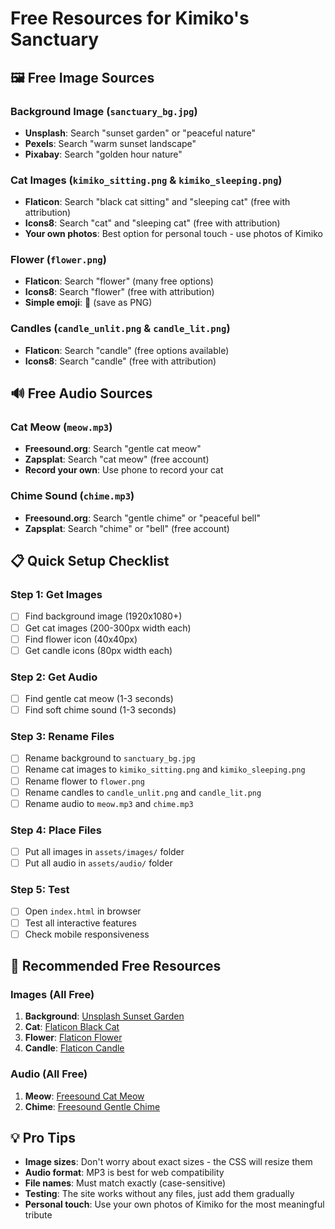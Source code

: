 # Free Resources for Kimiko's Sanctuary

## 🖼️ **Free Image Sources**

### Background Image (`sanctuary_bg.jpg`)
- **Unsplash**: Search "sunset garden" or "peaceful nature"
- **Pexels**: Search "warm sunset landscape"
- **Pixabay**: Search "golden hour nature"

### Cat Images (`kimiko_sitting.png` & `kimiko_sleeping.png`)
- **Flaticon**: Search "black cat sitting" and "sleeping cat" (free with attribution)
- **Icons8**: Search "cat" and "sleeping cat" (free with attribution)
- **Your own photos**: Best option for personal touch - use photos of Kimiko

### Flower (`flower.png`)
- **Flaticon**: Search "flower" (many free options)
- **Icons8**: Search "flower" (free with attribution)
- **Simple emoji**: 🌸 (save as PNG)

### Candles (`candle_unlit.png` & `candle_lit.png`)
- **Flaticon**: Search "candle" (free options available)
- **Icons8**: Search "candle" (free with attribution)

## 🔊 **Free Audio Sources**

### Cat Meow (`meow.mp3`)
- **Freesound.org**: Search "gentle cat meow"
- **Zapsplat**: Search "cat meow" (free account)
- **Record your own**: Use phone to record your cat

### Chime Sound (`chime.mp3`)
- **Freesound.org**: Search "gentle chime" or "peaceful bell"
- **Zapsplat**: Search "chime" or "bell" (free account)

## 📋 **Quick Setup Checklist**

### Step 1: Get Images
- [ ] Find background image (1920x1080+)
- [ ] Get cat images (200-300px width each)
- [ ] Find flower icon (40x40px)
- [ ] Get candle icons (80px width each)

### Step 2: Get Audio
- [ ] Find gentle cat meow (1-3 seconds)
- [ ] Find soft chime sound (1-3 seconds)

### Step 3: Rename Files
- [ ] Rename background to `sanctuary_bg.jpg`
- [ ] Rename cat images to `kimiko_sitting.png` and `kimiko_sleeping.png`
- [ ] Rename flower to `flower.png`
- [ ] Rename candles to `candle_unlit.png` and `candle_lit.png`
- [ ] Rename audio to `meow.mp3` and `chime.mp3`

### Step 4: Place Files
- [ ] Put all images in `assets/images/` folder
- [ ] Put all audio in `assets/audio/` folder

### Step 5: Test
- [ ] Open `index.html` in browser
- [ ] Test all interactive features
- [ ] Check mobile responsiveness

## 🎯 **Recommended Free Resources**

### Images (All Free)
1. **Background**: [Unsplash Sunset Garden](https://unsplash.com/s/photos/sunset-garden)
2. **Cat**: [Flaticon Black Cat](https://www.flaticon.com/search?word=black%20cat)
3. **Flower**: [Flaticon Flower](https://www.flaticon.com/search?word=flower)
4. **Candle**: [Flaticon Candle](https://www.flaticon.com/search?word=candle)

### Audio (All Free)
1. **Meow**: [Freesound Cat Meow](https://freesound.org/search/?q=gentle+cat+meow)
2. **Chime**: [Freesound Gentle Chime](https://freesound.org/search/?q=gentle+chime)

## 💡 **Pro Tips**

- **Image sizes**: Don't worry about exact sizes - the CSS will resize them
- **Audio format**: MP3 is best for web compatibility
- **File names**: Must match exactly (case-sensitive)
- **Testing**: The site works without any files, just add them gradually
- **Personal touch**: Use your own photos of Kimiko for the most meaningful tribute 